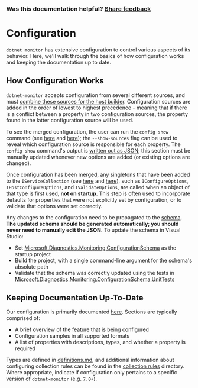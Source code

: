 ### Was this documentation helpful? [Share feedback](https://www.research.net/r/DGDQWXH?src=documentation%2FlearningPath%2Fconfiguration)

# Configuration

`dotnet monitor` has extensive configuration to control various aspects of its behavior. Here, we'll walk through the basics of how configuration works and keeping the documentation up to date.

## How Configuration Works

`dotnet-monitor` accepts configuration from several different sources, and must [combine these sources for the host builder](https://github.com/dotnet/dotnet-monitor/blob/ba8c36235943562581b666e74ef07954313eda56/src/Tools/dotnet-monitor/HostBuilder/HostBuilderHelper.cs#L46). Configuration sources are added in the order of lowest to highest precedence - meaning that if there is a conflict between a property in two configuration sources, the property found in the latter configuration source will be used.

To see the merged configuration, the user can run the `config show` command (see [here](https://github.com/dotnet/dotnet-monitor/blob/386d6a2599c1ea6d99410c04a7f1878503fb0e95/src/Tools/dotnet-monitor/Program.cs#L68) and [here](https://github.com/dotnet/dotnet-monitor/blob/386d6a2599c1ea6d99410c04a7f1878503fb0e95/src/Tools/dotnet-monitor/Commands/ConfigShowCommandHandler.cs)); the `--show-sources` flag can be used to reveal which configuration source is responsible for each property. The `config show` command's output is [written out as JSON](https://github.com/dotnet/dotnet-monitor/blob/386d6a2599c1ea6d99410c04a7f1878503fb0e95/src/Tools/dotnet-monitor/ConfigurationJsonWriter.cs); this section must be manually updated whenever new options are added (or existing options are changed).

Once configuration has been merged, any singletons that have been added to the `IServiceCollection` (see [here](https://github.com/dotnet/dotnet-monitor/blob/386d6a2599c1ea6d99410c04a7f1878503fb0e95/src/Tools/dotnet-monitor/ServiceCollectionExtensions.cs) and [here](https://github.com/dotnet/dotnet-monitor/blob/386d6a2599c1ea6d99410c04a7f1878503fb0e95/src/Tools/dotnet-monitor/Commands/CollectCommandHandler.cs#L85)), such as `IConfigureOptions`, `IPostConfigureOptions`, and `IValidateOptions`, are called when an object of that type is first used, **not on startup**. This step is often used to incorporate defaults for properties that were not explicitly set by configuration, or to validate that options were set correctly. 

Any changes to the configuration need to be propagated to the [schema](https://github.com/dotnet/dotnet-monitor/blob/386d6a2599c1ea6d99410c04a7f1878503fb0e95/documentation/schema.json). **The updated schema should be generated automatically; you should never need to manually edit the JSON.** To update the schema in Visual Studio:
* Set [Microsoft.Diagnostics.Monitoring.ConfigurationSchema](https://github.com/dotnet/dotnet-monitor/tree/386d6a2599c1ea6d99410c04a7f1878503fb0e95/src/Tests/Microsoft.Diagnostics.Monitoring.ConfigurationSchema) as the startup project
* Build the project, with a single command-line argument for the schema's absolute path
* Validate that the schema was correctly updated using the tests in [Microsoft.Diagnostics.Monitoring.ConfigurationSchema.UnitTests](https://github.com/dotnet/dotnet-monitor/tree/ba8c36235943562581b666e74ef07954313eda56/src/Tests/Microsoft.Diagnostics.Monitoring.ConfigurationSchema.UnitTests)

## Keeping Documentation Up-To-Date

Our configuration is primarily documented [here](https://github.com/dotnet/dotnet-monitor/tree/386d6a2599c1ea6d99410c04a7f1878503fb0e95/documentation/configuration). Sections are typically comprised of:
* A brief overview of the feature that is being configured
* Configuration samples in all supported formats
* A list of properties with descriptions, types, and whether a property is required

Types are defined in [definitions.md](https://github.com/dotnet/dotnet-monitor/blob/386d6a2599c1ea6d99410c04a7f1878503fb0e95/documentation/api/definitions.md), and additional information about configuring collection rules can be found in the [collection rules](https://github.com/dotnet/dotnet-monitor/blob/386d6a2599c1ea6d99410c04a7f1878503fb0e95/documentation/collectionrules) directory. Where appropriate, indicate if configuration only pertains to a specific version of `dotnet-monitor` (e.g. `7.0+`).
